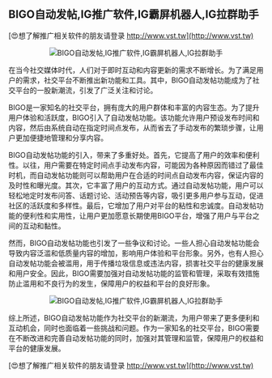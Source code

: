 ## **BIGO自动发帖,IG推广软件,IG霸屏机器人,IG拉群助手**

[😍想了解推广相关软件的朋友请登录 http://www.vst.tw](http://www.vst.tw)

 <center><img src="https://vst.tw/MP4/tuiguang/png/2.png" alt="BIGO自动发帖,IG推广软件,IG霸屏机器人,IG拉群助手"></center>

在当今社交媒体时代，人们对于即时互动和内容更新的需求不断增长。为了满足用户的需求，社交平台不断推出新功能和工具。其中，BIGO自动发帖功能成为了社交平台的一股新潮流，引发了广泛关注和讨论。

BIGO是一家知名的社交平台，拥有庞大的用户群体和丰富的内容生态。为了提升用户体验和活跃度，BIGO引入了自动发帖功能。该功能允许用户预设发布时间和内容，然后由系统自动在指定时间点发布，从而省去了手动发布的繁琐步骤，让用户更加便捷地管理和分享内容。

BIGO自动发帖功能的引入，带来了多重好处。首先，它提高了用户的效率和便利性。以往，用户需要在特定时间点手动发布内容，可能因为各种原因而错过了最佳时机，而自动发帖功能则可以帮助用户在合适的时间点自动发布内容，保证内容的及时性和曝光度。其次，它丰富了用户的互动方式。通过自动发帖功能，用户可以轻松地定时发布问答、话题讨论、活动预告等内容，吸引更多用户参与互动，促进社区的活跃度和多样性。最后，它增加了用户对平台的粘性和忠诚度。自动发帖功能的便利性和实用性，让用户更加愿意长期使用BIGO平台，增强了用户与平台之间的互动和黏性。

然而，BIGO自动发帖功能也引发了一些争议和讨论。一些人担心自动发帖功能会导致内容泛滥和低质量内容的增加，影响用户体验和平台形象。另外，也有人担心自动发帖功能会被滥用，用于传播垃圾信息或违法内容，损害社交平台的健康发展和用户安全。因此，BIGO需要加强对自动发帖功能的监管和管理，采取有效措施防止滥用和不良行为的发生，保障用户的权益和平台的良好形象。

 <center><img src="https://vst.tw/MP4/tuiguang/png/2.png" alt="BIGO自动发帖,IG推广软件,IG霸屏机器人,IG拉群助手"></center>

综上所述，BIGO自动发帖功能作为社交平台的新潮流，为用户带来了更多便利和互动机会，同时也面临着一些挑战和问题。作为一家知名的社交平台，BIGO需要在不断改进和完善自动发帖功能的同时，加强对其管理和监管，保障用户的权益和平台的健康发展。

[😍想了解推广相关软件的朋友请登录 http://www.vst.tw](http://www.vst.tw)



